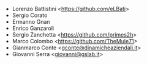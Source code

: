 - Lorenzo Battistini \<<https://github.com/eLBati>\>
- Sergio Corato
- Ermanno Gnan
- Enrico Ganzaroli
- Sergio Zanchetta \<<https://github.com/primes2h>\>
- Marco Colombo \<<https://github.com/TheMule71>\>
- Gianmarco Conte \<<gconte@dinamicheaziendali.it>\>
- Giovanni Serra \<<giovanni@gslab.it>\>
